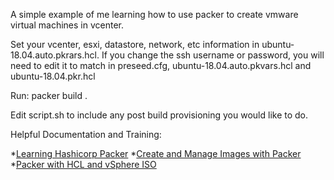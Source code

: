 
A simple example of me learning how to use packer to create vmware virtual machines in vcenter. 

Set your vcenter, esxi, datastore, network, etc information in ubuntu-18.04.auto.pkrars.hcl.
If you change the ssh username or password, you will need to edit it to match in preseed.cfg, 
ubuntu-18.04.auto.pkvars.hcl  and ubuntu-18.04.pkr.hcl

Run: packer build . 

Edit script.sh to include any post build provisioning you would like to do.

Helpful Documentation and Training:

*[Learning Hashicorp Packer](https://www.linkedin.com/learning/learning-hashicorp-packer/)
*[Create and Manage Images with Packer](https://docs.joyent.com/public-cloud/api/hashicorp/packer)
*[Packer with HCL and vSphere ISO ](https://github.com/tvories/packer-vsphere-hcl)
